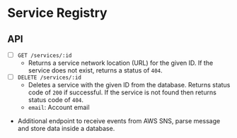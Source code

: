 # Service Registry

## API

- [ ] `GET /services/:id`
  - Returns a service network location (URL) for the given ID. If the service does not exist, returns a status of `404`.
- [ ] `DELETE /services/:id`
  - Deletes a service with the given ID from the database. Returns status code of `200` if successful. If the service is not found then returns status code of `404`.
  - `email`: Account email
- Additional endpoint to receive events from AWS SNS, parse message and store data inside a database.
